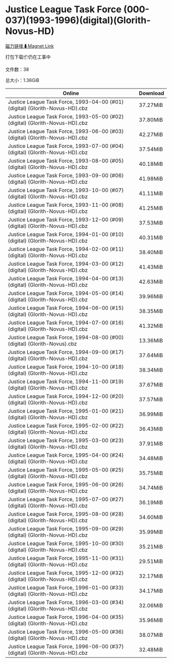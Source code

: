 # Justice League Task Force (000-037)(1993-1996)(digital)(Glorith-Novus-HD)

[磁力链接⬇Magnet Link](magnet:?xt=urn:btih:252836b7b115fa19bf3369df51316a44616db7b4&dn=Justice%20League%20Task%20Force%20%28000-037%29%281993-1996%29%28digital%29%28Glorith-Novus-HD%29)

打包下载📦仍在工事中

文件数：38

总大小：1.36GiB

Online | Download
--- | ---
Justice League Task Force, 1993-04-00 (#01) (digital) (Glorith-Novus-HD).cbz | 37.27MiB
Justice League Task Force, 1993-05-00 (#02) (digital) (Glorith-Novus-HD).cbz | 37.80MiB
Justice League Task Force, 1993-06-00 (#03) (digital) (Glorith-Novus-HD).cbz | 42.27MiB
Justice League Task Force, 1993-07-00 (#04) (digital) (Glorith-Novus-HD).cbz | 37.54MiB
Justice League Task Force, 1993-08-00 (#05) (digital) (Glorith-Novus-HD).cbz | 40.18MiB
Justice League Task Force, 1993-09-00 (#06) (digital) (Glorith-Novus-HD).cbz | 41.98MiB
Justice League Task Force, 1993-10-00 (#07) (digital) (Glorith-Novus-HD).cbz | 41.11MiB
Justice League Task Force, 1993-11-00 (#08) (digital) (Glorith-Novus-HD).cbz | 41.25MiB
Justice League Task Force, 1993-12-00 (#09) (digital) (Glorith-Novus-HD).cbz | 37.53MiB
Justice League Task Force, 1994-01-00 (#10) (digital) (Glorith-Novus-HD).cbz | 40.31MiB
Justice League Task Force, 1994-02-00 (#11) (digital) (Glorith-Novus-HD).cbz | 38.40MiB
Justice League Task Force, 1994-03-00 (#12) (digital) (Glorith-Novus-HD).cbz | 41.43MiB
Justice League Task Force, 1994-04-00 (#13) (digital) (Glorith-Novus-HD).cbz | 42.63MiB
Justice League Task Force, 1994-05-00 (#14) (digital) (Glorith-Novus-HD).cbz | 39.96MiB
Justice League Task Force, 1994-06-00 (#15) (digital) (Glorith-Novus-HD).cbz | 38.35MiB
Justice League Task Force, 1994-07-00 (#16) (digital) (Glorith-Novus-HD).cbz | 41.32MiB
Justice League Task Force, 1994-08-00 (#00) (digital) (Glorith-Novus).cbz | 13.36MiB
Justice League Task Force, 1994-09-00 (#17) (digital) (Glorith-Novus-HD).cbz | 37.64MiB
Justice League Task Force, 1994-10-00 (#18) (digital) (Glorith-Novus-HD).cbz | 38.34MiB
Justice League Task Force, 1994-11-00 (#19) (digital) (Glorith-Novus-HD).cbz | 37.67MiB
Justice League Task Force, 1994-12-00 (#20) (digital) (Glorith-Novus-HD).cbz | 37.57MiB
Justice League Task Force, 1995-01-00 (#21) (digital) (Glorith-Novus-HD).cbz | 36.99MiB
Justice League Task Force, 1995-02-00 (#22) (digital) (Glorith-Novus-HD).cbz | 36.43MiB
Justice League Task Force, 1995-03-00 (#23) (digital) (Glorith-Novus-HD).cbz | 37.91MiB
Justice League Task Force, 1995-04-00 (#24) (digital) (Glorith-Novus-HD).cbz | 34.48MiB
Justice League Task Force, 1995-05-00 (#25) (digital) (Glorith-Novus-HD).cbz | 35.75MiB
Justice League Task Force, 1995-06-00 (#26) (digital) (Glorith-Novus-HD).cbz | 34.74MiB
Justice League Task Force, 1995-07-00 (#27) (digital) (Glorith-Novus-HD).cbz | 36.19MiB
Justice League Task Force, 1995-08-00 (#28) (digital) (Glorith-Novus-HD).cbz | 34.60MiB
Justice League Task Force, 1995-09-00 (#29) (digital) (Glorith-Novus-HD).cbz | 35.99MiB
Justice League Task Force, 1995-10-00 (#30) (digital) (Glorith-Novus-HD).cbz | 35.21MiB
Justice League Task Force, 1995-11-00 (#31) (digital) (Glorith-Novus-HD).cbz | 29.51MiB
Justice League Task Force, 1995-12-00 (#32) (digital) (Glorith-Novus-HD).cbz | 32.17MiB
Justice League Task Force, 1996-01-00 (#33) (digital) (Glorith-Novus-HD).cbz | 34.17MiB
Justice League Task Force, 1996-03-00 (#34) (digital) (Glorith-Novus-HD).cbz | 32.06MiB
Justice League Task Force, 1996-04-00 (#35) (digital) (Glorith-Novus-HD).cbz | 35.96MiB
Justice League Task Force, 1996-05-00 (#36) (digital) (Glorith-Novus-HD).cbz | 38.07MiB
Justice League Task Force, 1996-06-00 (#37) (digital) (Glorith-Novus-HD).cbz | 32.48MiB